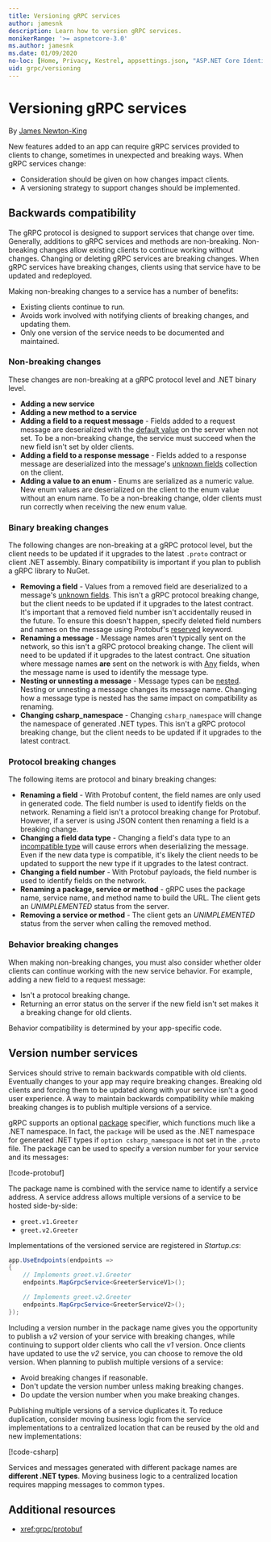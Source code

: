 ```yaml
---
title: Versioning gRPC services
author: jamesnk
description: Learn how to version gRPC services.
monikerRange: '>= aspnetcore-3.0'
ms.author: jamesnk
ms.date: 01/09/2020
no-loc: [Home, Privacy, Kestrel, appsettings.json, "ASP.NET Core Identity", cookie, Cookie, Blazor, "Blazor Server", "Blazor WebAssembly", "Identity", "Let's Encrypt", Razor, SignalR]
uid: grpc/versioning
---
```

# Versioning gRPC services

By [James Newton-King](https://twitter.com/jamesnk)

New features added to an app can require gRPC services provided to clients to change, sometimes in unexpected and breaking ways. When gRPC services change:

* Consideration should be given on how changes impact clients.
* A versioning strategy to support changes should be implemented.

## Backwards compatibility

The gRPC protocol is designed to support services that change over time. Generally, additions to gRPC services and methods are non-breaking. Non-breaking changes allow existing clients to continue working without changes. Changing or deleting gRPC services are breaking changes. When gRPC services have breaking changes, clients using that service have to be updated and redeployed.

Making non-breaking changes to a service has a number of benefits:

* Existing clients continue to run.
* Avoids work involved with notifying clients of breaking changes, and updating them.
* Only one version of the service needs to be documented and maintained.

### Non-breaking changes

These changes are non-breaking at a gRPC protocol level and .NET binary level.

* **Adding a new service**
* **Adding a new method to a service**
* **Adding a field to a request message** - Fields added to a request message are deserialized with the [default value](https://developers.google.com/protocol-buffers/docs/proto3#default) on the server when not set. To be a non-breaking change, the service must succeed when the new field isn't set by older clients.
* **Adding a field to a response message** - Fields added to a response message are deserialized into the message's [unknown fields](https://developers.google.com/protocol-buffers/docs/proto3#unknowns) collection on the client.
* **Adding a value to an enum** - Enums are serialized as a numeric value. New enum values are deserialized on the client to the enum value without an enum name. To be a non-breaking change, older clients must run correctly when receiving the new enum value.

### Binary breaking changes

The following changes are non-breaking at a gRPC protocol level, but the client needs to be updated if it upgrades to the latest `.proto` contract or client .NET assembly. Binary compatibility is important if you plan to publish a gRPC library to NuGet.

* **Removing a field** - Values from a removed field are deserialized to a message's [unknown fields](https://developers.google.com/protocol-buffers/docs/proto3#unknowns). This isn't a gRPC protocol breaking change, but the client needs to be updated if it upgrades to the latest contract. It's important that a removed field number isn't accidentally reused in the future. To ensure this doesn't happen, specify deleted field numbers and names on the message using Protobuf's [reserved](https://developers.google.com/protocol-buffers/docs/proto3#reserved) keyword.
* **Renaming a message** - Message names aren't typically sent on the network, so this isn't a gRPC protocol breaking change. The client will need to be updated if it upgrades to the latest contract. One situation where message names **are** sent on the network is with [Any](https://developers.google.com/protocol-buffers/docs/proto3#any) fields, when the message name is used to identify the message type.
* **Nesting or unnesting a message** - Message types can be [nested](https://developers.google.com/protocol-buffers/docs/proto3#nested). Nesting or unnesting a message changes its message name. Changing how a message type is nested has the same impact on compatibility as renaming.
* **Changing csharp_namespace** - Changing `csharp_namespace` will change the namespace of generated .NET types. This isn't a gRPC protocol breaking change, but the client needs to be updated if it upgrades to the latest contract.

### Protocol breaking changes

The following items are protocol and binary breaking changes:

* **Renaming a field** - With Protobuf content, the field names are only used in generated code. The field number is used to identify fields on the network. Renaming a field isn't a protocol breaking change for Protobuf. However, if a server is using JSON content then renaming a field is a breaking change.
* **Changing a field data type** - Changing a field's data type to an [incompatible type](https://developers.google.com/protocol-buffers/docs/proto3#updating) will cause errors when deserializing the message. Even if the new data type is compatible, it's likely the client needs to be updated to support the new type if it upgrades to the latest contract.
* **Changing a field number** - With Protobuf payloads, the field number is used to identify fields on the network.
* **Renaming a package, service or method** - gRPC uses the package name, service name, and method name to build the URL. The client gets an *UNIMPLEMENTED* status from the server.
* **Removing a service or method** - The client gets an *UNIMPLEMENTED* status from the server when calling the removed method.

### Behavior breaking changes

When making non-breaking changes, you must also consider whether older clients can continue working with the new service behavior. For example, adding a new field to a request message:

* Isn't a protocol breaking change.
* Returning an error status on the server if the new field isn't set makes it a breaking change for old clients.

Behavior compatibility is determined by your app-specific code.

## Version number services

Services should strive to remain backwards compatible with old clients. Eventually changes to your app may require breaking changes. Breaking old clients and forcing them to be updated along with your service isn't a good user experience. A way to maintain backwards compatibility while making breaking changes is to publish multiple versions of a service.

gRPC supports an optional [package](https://developers.google.com/protocol-buffers/docs/proto3#packages) specifier, which functions much like a .NET namespace. In fact, the `package` will be used as the .NET namespace for generated .NET types if `option csharp_namespace` is not set in the `.proto` file. The package can be used to specify a version number for your service and its messages:

[!code-protobuf[](versioning/sample/greet.v1.proto?highlight=3)]

The package name is combined with the service name to identify a service address. A service address allows multiple versions of a service to be hosted side-by-side:

* `greet.v1.Greeter`
* `greet.v2.Greeter`

Implementations of the versioned service are registered in *Startup.cs*:

```csharp
app.UseEndpoints(endpoints =>
{
    // Implements greet.v1.Greeter
    endpoints.MapGrpcService<GreeterServiceV1>();

    // Implements greet.v2.Greeter
    endpoints.MapGrpcService<GreeterServiceV2>();
});
```

Including a version number in the package name gives you the opportunity to publish a *v2* version of your service with breaking changes, while continuing to support older clients who call the *v1* version. Once clients have updated to use the *v2* service, you can choose to remove the old version. When planning to publish multiple versions of a service:

* Avoid breaking changes if reasonable.
* Don't update the version number unless making breaking changes.
* Do update the version number when you make breaking changes.

Publishing multiple versions of a service duplicates it. To reduce duplication, consider moving business logic from the service implementations to a centralized location that can be reused by the old and new implementations:

[!code-csharp[](versioning/sample/GreeterServiceV1.cs?highlight=10,19)]

Services and messages generated with different package names are **different .NET types**. Moving business logic to a centralized location requires mapping messages to common types.

## Additional resources

* <xref:grpc/protobuf>
